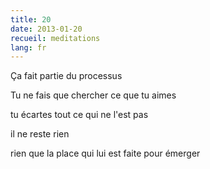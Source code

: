 ```yaml
---
title: 20
date: 2013-01-20
recueil: meditations
lang: fr
---
```


Ça fait partie du processus

Tu ne fais que chercher
ce que tu aimes

tu écartes
tout ce qui ne l'est pas

il ne reste rien

rien que la place qui lui est faite
pour émerger
